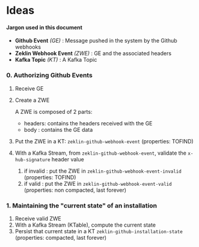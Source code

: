 # Ideas

#### Jargon used in this document

 - **Github Event**         *(GE)*    : Message pushed in the system by the Github webhooks
 - **Zeklin Webhook Event** *(ZWE)*   : GE and the associated headers
 - **Kafka Topic**          *(KT)*    : A Kafka Topic
 
### 0. Authorizing Github Events

 1. Receive GE
 2. Create a ZWE
 
    A ZWE is composed of 2 parts:
     - headers: contains the headers received with the GE
     - body   : contains the GE data
 
 3. Put the ZWE in a KT: `zeklin-github-webhook-event` (properties: TOFIND)
 4. With a Kafka Stream, from `zeklin-github-webhook-event`, validate the `x-hub-signature` header value
    1. if invalid   : put the ZWE in `zeklin-github-webhook-event-invalid` (properties: TOFIND)
    2. if valid     : put the ZWE in `zeklin-github-webhook-event-valid` (properties: non compacted, last forever)

### 1. Maintaining the "current state" of an installation

 1. Receive valid ZWE
 2. With a Kafka Stream (KTable), compute the current state
 3. Persist that current state in a KT `zeklin-github-installation-state` (properties: compacted, last forever)